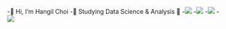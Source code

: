 -👋 Hi, I’m Hangil Choi
-🌱 Studying Data Science & Analysis 
🏫 
-<img src="https://img.shields.io/badge/python-3776AB?style=for-the-badge&logo=python&logoColor=white"> 
-<img src="https://img.shields.io/badge/oracle-F80000?style=for-the-badge&logo=oracle&logoColor=white"> 
-<img src="https://img.shields.io/badge/mysql-4479A1?style=for-the-badge&logo=mysql&logoColor=white"> 
-<img src="https://img.shields.io/badge/mongoDB-47A248?style=for-the-badge&logo=MongoDB&logoColor=white">

<!---
gogiri/gogiri is a ✨ special ✨ repository because its `README.md` (this file) appears on your GitHub profile.
You can click the Preview link to take a look at your changes.
--->
